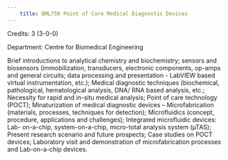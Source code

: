 ```yaml
---
    title: BML750 Point of Care Medical Diagnostic Devices
---
```

Credits: 3 (3-0-0)

Department: Centre for Biomedical Engineering

Brief introductions to analytical chemistry and biochemistry; sensors and biosensors (immobilization, transducers, electronic components, op-amps and general circuits; data processing and presentation - LabVIEW based virtual instrumentation, etc.); Medical diagnostic techniques (biochemical, pathological, hematological analysis, DNA/ RNA based analysis, etc.; Necessity for rapid and in-situ medical analysis; Point of care technology (POCT); Minaturization of medical diagnostic devices – Microfabrication (materials, processes, techniques for detection); Microfluidics (concept, procedure, applications and challenges); Integrated microfluidic devices: Lab- on-a-chip, system-on-a-chip, micro-total analysis system (µTAS); Present research scenario and future prospects; Case studies on POCT devices; Laboratory visit and demonstration of microfabrication processes and Lab-on-a-chip devices.